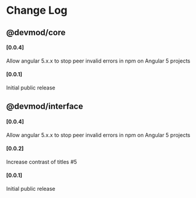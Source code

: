 # Change Log

## @devmod/core

<a name="0.0.4"></a>

#### [0.0.4]

Allow angular 5.x.x to stop peer invalid errors in npm on Angular 5 projects

<a name="0.0.1"></a>

#### [0.0.1]

Initial public release

## @devmod/interface

<a name="0.0.4"></a>

#### [0.0.4]

Allow angular 5.x.x to stop peer invalid errors in npm on Angular 5 projects

<a name="0.0.2"></a>

#### [0.0.2]

Increase contrast of titles #5

<a name="0.0.1"></a>

#### [0.0.1]

Initial public release
